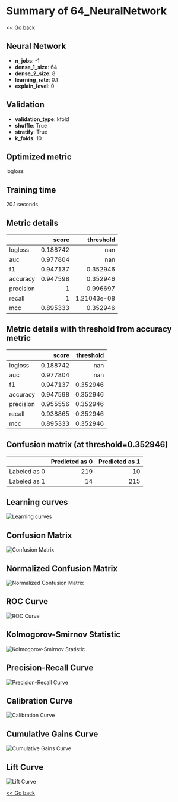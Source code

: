 # Summary of 64_NeuralNetwork

[<< Go back](../README.md)


## Neural Network
- **n_jobs**: -1
- **dense_1_size**: 64
- **dense_2_size**: 8
- **learning_rate**: 0.1
- **explain_level**: 0

## Validation
 - **validation_type**: kfold
 - **shuffle**: True
 - **stratify**: True
 - **k_folds**: 10

## Optimized metric
logloss

## Training time

20.1 seconds

## Metric details
|           |    score |     threshold |
|:----------|---------:|--------------:|
| logloss   | 0.188742 | nan           |
| auc       | 0.977804 | nan           |
| f1        | 0.947137 |   0.352946    |
| accuracy  | 0.947598 |   0.352946    |
| precision | 1        |   0.996697    |
| recall    | 1        |   1.21043e-08 |
| mcc       | 0.895333 |   0.352946    |


## Metric details with threshold from accuracy metric
|           |    score |   threshold |
|:----------|---------:|------------:|
| logloss   | 0.188742 |  nan        |
| auc       | 0.977804 |  nan        |
| f1        | 0.947137 |    0.352946 |
| accuracy  | 0.947598 |    0.352946 |
| precision | 0.955556 |    0.352946 |
| recall    | 0.938865 |    0.352946 |
| mcc       | 0.895333 |    0.352946 |


## Confusion matrix (at threshold=0.352946)
|              |   Predicted as 0 |   Predicted as 1 |
|:-------------|-----------------:|-----------------:|
| Labeled as 0 |              219 |               10 |
| Labeled as 1 |               14 |              215 |

## Learning curves
![Learning curves](learning_curves.png)
## Confusion Matrix

![Confusion Matrix](confusion_matrix.png)


## Normalized Confusion Matrix

![Normalized Confusion Matrix](confusion_matrix_normalized.png)


## ROC Curve

![ROC Curve](roc_curve.png)


## Kolmogorov-Smirnov Statistic

![Kolmogorov-Smirnov Statistic](ks_statistic.png)


## Precision-Recall Curve

![Precision-Recall Curve](precision_recall_curve.png)


## Calibration Curve

![Calibration Curve](calibration_curve_curve.png)


## Cumulative Gains Curve

![Cumulative Gains Curve](cumulative_gains_curve.png)


## Lift Curve

![Lift Curve](lift_curve.png)



[<< Go back](../README.md)
